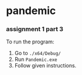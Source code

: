 # pandemic
### assignment 1 part 3

To run the program:

1. Go to `./x64/Debug/`
2. Run `Pandemic.exe`
3. Follow given instructions.
